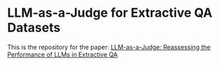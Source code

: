 # LLM-as-a-Judge for Extractive QA Datasets 

This is the repository for the paper: [LLM-as-a-Judge: Reassessing the Performance of LLMs in Extractive QA]()
